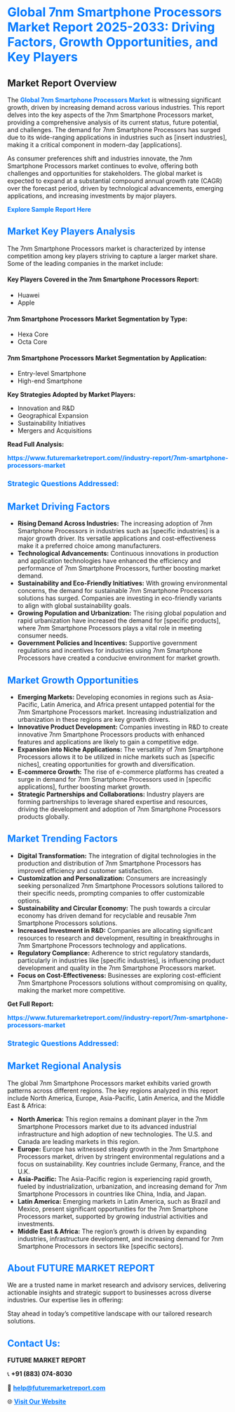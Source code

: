 <h1 style="color: #007BFF;">Global 7nm Smartphone Processors Market Report 2025-2033: Driving Factors, Growth Opportunities, and Key Players</h1>

<section id="overview">
<h2>Market Report Overview</h2>
<p>The <a href="https://www.futuremarketreport.com//industry-report/7nm-smartphone-processors-market" style="color: #007BFF; text-decoration: none;"><strong>Global 7nm Smartphone Processors Market</strong></a> is witnessing significant growth, driven by increasing demand across various industries. This report delves into the key aspects of the 7nm Smartphone Processors market, providing a comprehensive analysis of its current status, future potential, and challenges. The demand for 7nm Smartphone Processors has surged due to its wide-ranging applications in industries such as [insert industries], making it a critical component in modern-day [applications].</p>
<p>As consumer preferences shift and industries innovate, the 7nm Smartphone Processors market continues to evolve, offering both challenges and opportunities for stakeholders. The global market is expected to expand at a substantial compound annual growth rate (CAGR) over the forecast period, driven by technological advancements, emerging applications, and increasing investments by major players.</p>
</section>

<section id="overview">
<p><a href="https://www.futuremarketreport.com//request-sample/reportId=76384" style="color: #007BFF; text-decoration: none;"><strong>Explore Sample Report Here</strong></a></p>
</section>

<section id="key-players">
<h2 style="color: #007BFF;">Market Key Players Analysis</h2>
<p>The 7nm Smartphone Processors market is characterized by intense competition among key players striving to capture a larger market share. Some of the leading companies in the market include:</p>
<h4>Key Players Covered in the 7nm Smartphone Processors Report:</h4>
<ul><li>Huawei</li><li>Apple</li></ul>
<h4>7nm Smartphone Processors Market Segmentation by Type:</h4>
<ul><li>Hexa Core</li><li>Octa Core</li></ul>

<h4>7nm Smartphone Processors Market Segmentation by Application:</h4>
<ul><li>Entry-level Smartphone</li><li>High-end Smartphone</li></ul>
<p><strong>Key Strategies Adopted by Market Players:</strong></p>
<ul>
<li>Innovation and R&D</li>
<li>Geographical Expansion</li>
<li>Sustainability Initiatives</li>
<li>Mergers and Acquisitions</li>
</ul>
</section>

<section>
<p><strong>Read Full Analysis: </strong></p><a href="https://www.futuremarketreport.com//industry-report/7nm-smartphone-processors-market" style="color: #007BFF; text-decoration: none;"><strong>https://www.futuremarketreport.com//industry-report/7nm-smartphone-processors-market</strong></a>
<h3 style="color: #007BFF;">Strategic Questions Addressed:</h3>
</section>

<section id="driving-factors">
<h2 style="color: #007BFF;">Market Driving Factors</h2>
<ul>
<li><strong>Rising Demand Across Industries:</strong> The increasing adoption of 7nm Smartphone Processors in industries such as [specific industries] is a major growth driver. Its versatile applications and cost-effectiveness make it a preferred choice among manufacturers.</li>
<li><strong>Technological Advancements:</strong> Continuous innovations in production and application technologies have enhanced the efficiency and performance of 7nm Smartphone Processors, further boosting market demand.</li>
<li><strong>Sustainability and Eco-Friendly Initiatives:</strong> With growing environmental concerns, the demand for sustainable 7nm Smartphone Processors solutions has surged. Companies are investing in eco-friendly variants to align with global sustainability goals.</li>
<li><strong>Growing Population and Urbanization:</strong> The rising global population and rapid urbanization have increased the demand for [specific products], where 7nm Smartphone Processors plays a vital role in meeting consumer needs.</li>
<li><strong>Government Policies and Incentives:</strong> Supportive government regulations and incentives for industries using 7nm Smartphone Processors have created a conducive environment for market growth.</li>
</ul>
</section>

<section id="growth-opportunities">
<h2 style="color: #007BFF;">Market Growth Opportunities</h2>
<ul>
<li><strong>Emerging Markets:</strong> Developing economies in regions such as Asia-Pacific, Latin America, and Africa present untapped potential for the 7nm Smartphone Processors market. Increasing industrialization and urbanization in these regions are key growth drivers.</li>
<li><strong>Innovative Product Development:</strong> Companies investing in R&D to create innovative 7nm Smartphone Processors products with enhanced features and applications are likely to gain a competitive edge.</li>
<li><strong>Expansion into Niche Applications:</strong> The versatility of 7nm Smartphone Processors allows it to be utilized in niche markets such as [specific niches], creating opportunities for growth and diversification.</li>
<li><strong>E-commerce Growth:</strong> The rise of e-commerce platforms has created a surge in demand for 7nm Smartphone Processors used in [specific applications], further boosting market growth.</li>
<li><strong>Strategic Partnerships and Collaborations:</strong> Industry players are forming partnerships to leverage shared expertise and resources, driving the development and adoption of 7nm Smartphone Processors products globally.</li>
</ul>
</section>

<section id="trending-factors">
<h2 style="color: #007BFF;">Market Trending Factors</h2>
<ul>
<li><strong>Digital Transformation:</strong> The integration of digital technologies in the production and distribution of 7nm Smartphone Processors has improved efficiency and customer satisfaction.</li>
<li><strong>Customization and Personalization:</strong> Consumers are increasingly seeking personalized 7nm Smartphone Processors solutions tailored to their specific needs, prompting companies to offer customizable options.</li>
<li><strong>Sustainability and Circular Economy:</strong> The push towards a circular economy has driven demand for recyclable and reusable 7nm Smartphone Processors solutions.</li>
<li><strong>Increased Investment in R&D:</strong> Companies are allocating significant resources to research and development, resulting in breakthroughs in 7nm Smartphone Processors technology and applications.</li>
<li><strong>Regulatory Compliance:</strong> Adherence to strict regulatory standards, particularly in industries like [specific industries], is influencing product development and quality in the 7nm Smartphone Processors market.</li>
<li><strong>Focus on Cost-Effectiveness:</strong> Businesses are exploring cost-efficient 7nm Smartphone Processors solutions without compromising on quality, making the market more competitive.</li>
</ul>
</section>

<section>
<p><strong>Get Full Report: </strong></p><a href="https://www.futuremarketreport.com//industry-report/7nm-smartphone-processors-market" style="color: #007BFF; text-decoration: none;"><strong>https://www.futuremarketreport.com//industry-report/7nm-smartphone-processors-market</strong></a>
<h3 style="color: #007BFF;">Strategic Questions Addressed:</h3>
</section>


<section id="regional-analysis">
<h2 style="color: #007BFF;">Market Regional Analysis</h2>
<p>The global 7nm Smartphone Processors market exhibits varied growth patterns across different regions. The key regions analyzed in this report include North America, Europe, Asia-Pacific, Latin America, and the Middle East & Africa:</p>
<ul>
<li><strong>North America:</strong> This region remains a dominant player in the 7nm Smartphone Processors market due to its advanced industrial infrastructure and high adoption of new technologies. The U.S. and Canada are leading markets in this region.</li>
<li><strong>Europe:</strong> Europe has witnessed steady growth in the 7nm Smartphone Processors market, driven by stringent environmental regulations and a focus on sustainability. Key countries include Germany, France, and the U.K.</li>
<li><strong>Asia-Pacific:</strong> The Asia-Pacific region is experiencing rapid growth, fueled by industrialization, urbanization, and increasing demand for 7nm Smartphone Processors in countries like China, India, and Japan.</li>
<li><strong>Latin America:</strong> Emerging markets in Latin America, such as Brazil and Mexico, present significant opportunities for the 7nm Smartphone Processors market, supported by growing industrial activities and investments.</li>
<li><strong>Middle East & Africa:</strong> The region’s growth is driven by expanding industries, infrastructure development, and increasing demand for 7nm Smartphone Processors in sectors like [specific sectors].</li>
</ul>
</section>

<footer>
<h2 style="color: #007BFF;">About FUTURE MARKET REPORT</h2>
<p>We are a trusted name in market research and advisory services, delivering actionable insights and strategic support to businesses across diverse industries. Our expertise lies in offering:</p>

<p>Stay ahead in today’s competitive landscape with our tailored research solutions.</p>

<h2 style="color: #007BFF;">Contact Us:</h2>
<p><strong>FUTURE MARKET REPORT</strong></p>
<p>📞 <strong>+91 (883) 074-8030</strong></p>
<p>📧 <strong><a href="mailto:help@futuremarketreport.com" style="color: #007BFF;">help@futuremarketreport.com</a></strong></p>
<p>🌐 <strong><a href="https://www.futuremarketreport.com/" style="color: #007BFF;">Visit Our Website</a></strong></p>
</footer>